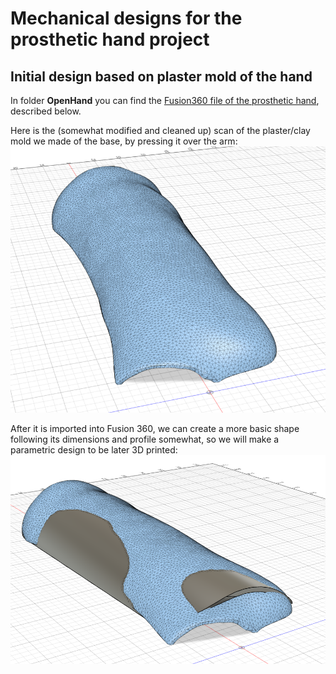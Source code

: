 # Mechanical designs for the prosthetic hand project

## Initial design based on plaster mold of the hand

In folder **OpenHand** you can find the [Fusion360 file of the prosthetic hand](OpenHand.f3d), described below.

Here is the (somewhat modified and cleaned up) scan of the plaster/clay mold we made of the base, by pressing it over the arm:
![Plaster mold](images/PlasterMoldScan.png)

After it is imported into Fusion 360, we can create a more basic shape following its dimensions and profile somewhat, so we will make a parametric design to be later 3D printed:
![Initial base model](images/InitialBaseFromScan.png)
